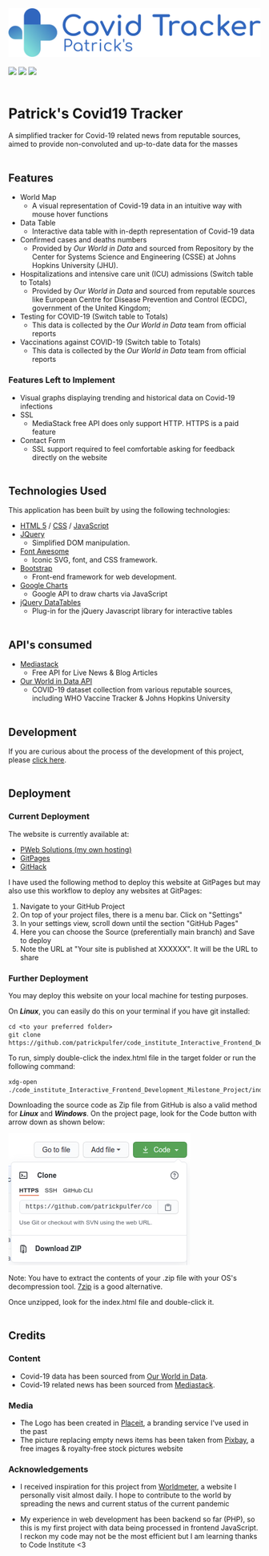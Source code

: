 <img src="./documentation/logo2.png">
<br><br>
<img src="https://img.shields.io/github/last-commit/patrickpulfer/code_institute_Interactive_Frontend_Development_Milestone_Project?style=for-the-badge">
<img src="https://img.shields.io/github/repo-size/patrickpulfer/code_institute_Interactive_Frontend_Development_Milestone_Project?style=for-the-badge">
<img src="https://img.shields.io/github/languages/count/patrickpulfer/code_institute_Interactive_Frontend_Development_Milestone_Project?style=for-the-badge">
<br><br>

# Patrick's Covid19 Tracker

A simplified tracker for Covid-19 related news from reputable sources, aimed to provide non-convoluted and up-to-date data for the masses
<br><br>

## Features

- World Map
  - A visual representation of Covid-19 data in an intuitive way with mouse hover functions
- Data Table
  - Interactive data table with in-depth representation of Covid-19 data
- Confirmed cases and deaths numbers
  - Provided by _Our World in Data_ and sourced from Repository by the Center for Systems Science and Engineering (CSSE) at Johns Hopkins University (JHU).
- Hospitalizations and intensive care unit (ICU) admissions (Switch table to Totals)
  - Provided by _Our World in Data_ and sourced from reputable sources like European Centre for Disease Prevention and Control (ECDC), government of the United Kingdom;
- Testing for COVID-19 (Switch table to Totals)
  - This data is collected by the _Our World in Data_ team from official reports
- Vaccinations against COVID-19 (Switch table to Totals)
  - This data is collected by the _Our World in Data_ team from official reports

### Features Left to Implement

- Visual graphs displaying trending and historical data on Covid-19 infections
- SSL
  - MediaStack free API does only support HTTP. HTTPS is a paid feature
- Contact Form
  - SSL support required to feel comfortable asking for feedback directly on the website
    <br><br>

## Technologies Used

This application has been built by using the following technologies:

- [HTML 5](https://www.w3.org/TR/2008/WD-html5-20080122/) / [CSS](https://www.w3.org/Style/CSS/Overview.en.html) / [JavaScript](https://262.ecma-international.org/10.0/index.html)
- [JQuery](https://jquery.com)
  - Simplified DOM manipulation.
- [Font Awesome](https://fontawesome.com/)
  - Iconic SVG, font, and CSS framework.
- [Bootstrap](https://getbootstrap.com/)
  - Front-end framework for web development.
- [Google Charts](https://developers.google.com/chart)
  - Google API to draw charts via JavaScript
- [jQuery DataTables](https://datatables.net/)
  - Plug-in for the jQuery Javascript library for interactive tables
    <br><br>

## API's consumed

- [Mediastack](https://mediastack.com/)
  - Free API for Live News & Blog Articles
- [Our World in Data API](https://github.com/owid/covid-19-data)
  - COVID-19 dataset collection from various reputable sources, including WHO Vaccine Tracker & Johns Hopkins University
    <br><br>

## Development

If you are curious about the process of the development of this project, please [click here](./documentation/development.md).
<br><br>

## Deployment

### Current Deployment

The website is currently available at:

- [PWeb Solutions (my own hosting)](http://www.pweb.solutions/covidtracker/)
- [GitPages](https://patrickpulfer.github.io/code_institute_Interactive_Frontend_Development_Milestone_Project/index.html)
- [GitHack](https://raw.githack.com/patrickpulfer/code_institute_Interactive_Frontend_Development_Milestone_Project/master/index.html)

I have used the following method to deploy this website at GitPages but may also use this workflow to deploy any websites at GitPages:

1. Navigate to your GitHub Project
2. On top of your project files, there is a menu bar. Click on "Settings"
3. In your settings view, scroll down until the section "GitHub Pages"
4. Here you can choose the Source (preferentially main branch) and Save to deploy
5. Note the URL at "Your site is published at XXXXXX". It will be the URL to share

### Further Deployment

You may deploy this website on your local machine for testing purposes.

On **_Linux_**, you can easily do this on your terminal if you have git installed:

```
cd <to your preferred folder>
git clone https://github.com/patrickpulfer/code_institute_Interactive_Frontend_Development_Milestone_Project.git

```

To run, simply double-click the index.html file in the target folder or run the following command:

```
xdg-open ./code_institute_Interactive_Frontend_Development_Milestone_Project/index.html
```

Downloading the source code as Zip file from GitHub is also a valid method for **_Linux_** and **_Windows_**. On the project page, look for the Code button with arrow down as shown below:

<img src="./documentation/github.png">

Note: You have to extract the contents of your .zip file with your OS's decompression tool. [7zip](https://www.7-zip.org/download.html) is a good alternative.

Once unzipped, look for the index.html file and double-click it.
<br><br>

## Credits

### Content

- Covid-19 data has been sourced from [Our World in Data](https://github.com/owid/covid-19-data/tree/master/public/data).
- Covid-19 related news has been sourced from [Mediastack](https://mediastack.com/).

### Media

- The Logo has been created in [Placeit](https://placeit.net/), a branding service I've used in the past
- The picture replacing empty news items has been taken from [Pixbay](https://pixabay.com/illustrations/stop-corona-virus-coronavirus-mask-5032778/), a free images & royalty-free stock pictures website

### Acknowledgements

- I received inspiration for this project from [Worldmeter](https://www.worldometers.info/coronavirus/), a website I personally visit almost daily. I hope to contribute to the world by spreading the news and current status of the current pandemic

- My experience in web development has been backend so far (PHP), so this is my first project with data being processed in frontend JavaScript. I reckon my code may not be the most efficient but I am learning thanks to Code Institute <3
